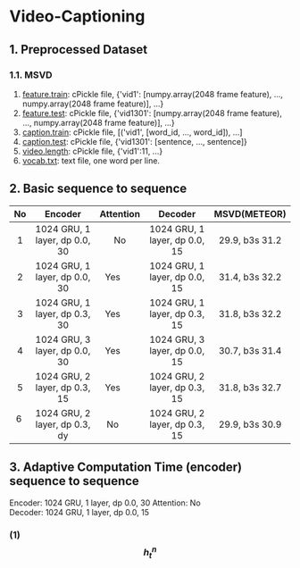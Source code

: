 # Video-Captioning
## 1. Preprocessed Dataset
### 1.1. MSVD
1. [feature.train](https://drive.google.com/uc?export=download&id=0B7NctsDC2gmLOF8xYTZPcFoySHc): cPickle file, {'vid1': [numpy.array(2048 frame feature), ..., numpy.array(2048 frame feature)], ...}
2. [feature.test](https://drive.google.com/uc?export=download&id=0B7NctsDC2gmLMWxBYWhXVUNZSFE): cPickle file, {'vid1301': [numpy.array(2048 frame feature), ..., numpy.array(2048 frame feature)], ...}
3. [caption.train](https://drive.google.com/uc?export=download&id=0B7NctsDC2gmLWjVwMG51UElKQWs): cPickle file, [('vid1', [word_id, ..., word_id]), ...]
4. [caption.test](https://drive.google.com/uc?export=download&id=0B7NctsDC2gmLTU9WaTNwM2VvRVk): cPickle file, {'vid1301': [sentence, ..., sentence]}
5. [video.length](0B7NctsDC2gmLVDRhQWpHbGpMQ0U): cPickle file, {'vid1':11, ...}
6. [vocab.txt](https://drive.google.com/uc?export=download&id=0B7NctsDC2gmLWE1MVmpKTm5yVEk): text file, one word per line.

## 2. Basic sequence to sequence
| No    | Encoder                       | Attention | Decoder                       | MSVD(METEOR)  |
| :---: |:-----------------------------:|:---------:|:-----------------------------:|:-------------:| 
| 1     | 1024 GRU, 1 layer, dp 0.0, 30 | No        | 1024 GRU, 1 layer, dp 0.0, 15 |29.9, b3s 31.2 |
| 2     | 1024 GRU, 1 layer, dp 0.0, 30 | Yes       | 1024 GRU, 1 layer, dp 0.0, 15 |31.4, b3s 32.2 |
| 3     | 1024 GRU, 1 layer, dp 0.3, 30 | Yes       | 1024 GRU, 1 layer, dp 0.3, 15 |31.8, b3s 32.2 |
| 4     | 1024 GRU, 3 layer, dp 0.0, 30 | Yes       | 1024 GRU, 3 layer, dp 0.0, 15 |30.7, b3s 31.4 |
| 5     | 1024 GRU, 2 layer, dp 0.3, 15 | Yes       | 1024 GRU, 2 layer, dp 0.3, 15 |31.8, b3s 32.7 |
| 6     | 1024 GRU, 2 layer, dp 0.3, dy | No        | 1024 GRU, 2 layer, dp 0.3, 15 |29.9, b3s 30.9 |

## 3. Adaptive Computation Time (encoder) sequence to sequence
Encoder: 1024 GRU, 1 layer, dp 0.0, 30 
Attention: No        
Decoder: 1024 GRU, 1 layer, dp 0.0, 15
### (1) $$h^n_t$$
